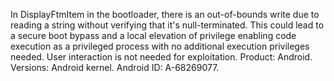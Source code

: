 In DisplayFtmItem in the bootloader, there is an out-of-bounds write due to reading a string without verifying that it's null-terminated. This could lead to a secure boot bypass and a local elevation of privilege enabling code execution as a privileged process with no additional execution privileges needed. User interaction is not needed for exploitation. Product: Android. Versions: Android kernel. Android ID: A-68269077.